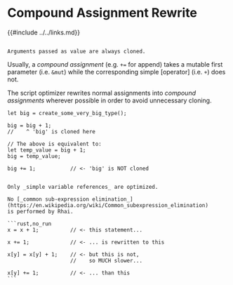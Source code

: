 Compound Assignment Rewrite
===========================

{{#include ../../links.md}}

```admonish info.side "Avoid cloning"

Arguments passed as value are always cloned.
```

Usually, a _compound assignment_ (e.g. `+=` for append) takes a mutable first parameter
(i.e. `&mut`) while the corresponding simple [operator] (i.e. `+`) does not.

The script optimizer rewrites normal assignments into _compound assignments_ wherever possible in
order to avoid unnecessary cloning.

```rust,no_run
let big = create_some_very_big_type();

big = big + 1;
//    ^ 'big' is cloned here

// The above is equivalent to:
let temp_value = big + 1;
big = temp_value;

big += 1;           // <- 'big' is NOT cloned
```

~~~admonish warning.small "Warning: Simple references only"

Only _simple variable references_ are optimized.

No [_common sub-expression elimination_](https://en.wikipedia.org/wiki/Common_subexpression_elimination)
is performed by Rhai.

```rust,no_run
x = x + 1;          // <- this statement...

x += 1;             // <- ... is rewritten to this

x[y] = x[y] + 1;    // <- but this is not,
                    //    so MUCH slower...

x[y] += 1;          // <- ... than this
```
~~~
